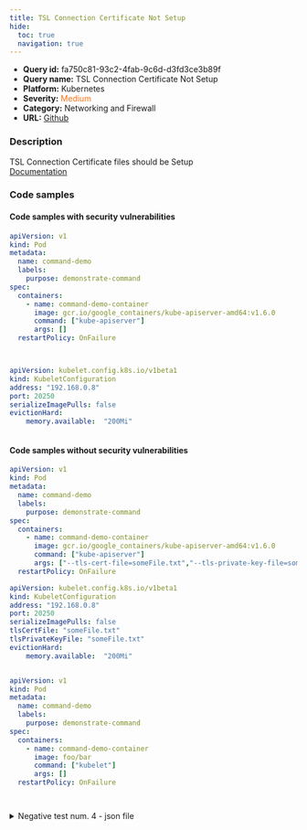 ```yaml
---
title: TSL Connection Certificate Not Setup
hide:
  toc: true
  navigation: true
---
```


<style>
  .highlight .hll {
    background-color: #ff171742;
  }
  .md-content {
    max-width: 1100px;
    margin: 0 auto;
  }
</style>

-   **Query id:** fa750c81-93c2-4fab-9c6d-d3fd3ce3b89f
-   **Query name:** TSL Connection Certificate Not Setup
-   **Platform:** Kubernetes
-   **Severity:** <span style="color:#ff7213">Medium</span>
-   **Category:** Networking and Firewall
-   **URL:** [Github](https://github.com/Checkmarx/kics/tree/master/assets/queries/k8s/tls_connection_certificate_not_setup)

### Description
TSL Connection Certificate files should be Setup<br>
[Documentation](https://kubernetes.io/docs/tasks/inject-data-application/define-command-argument-container/)

### Code samples
#### Code samples with security vulnerabilities
```yaml title="Positive test num. 1 - yaml file" hl_lines="11"
apiVersion: v1
kind: Pod
metadata:
  name: command-demo
  labels:
    purpose: demonstrate-command
spec:
  containers:
    - name: command-demo-container
      image: gcr.io/google_containers/kube-apiserver-amd64:v1.6.0
      command: ["kube-apiserver"]
      args: []
  restartPolicy: OnFailure




```
```yaml title="Positive test num. 2 - yaml file" hl_lines="2"
apiVersion: kubelet.config.k8s.io/v1beta1
kind: KubeletConfiguration
address: "192.168.0.8"
port: 20250
serializeImagePulls: false
evictionHard:
    memory.available:  "200Mi"



```


#### Code samples without security vulnerabilities
```yaml title="Negative test num. 1 - yaml file"
apiVersion: v1
kind: Pod
metadata:
  name: command-demo
  labels:
    purpose: demonstrate-command
spec:
  containers:
    - name: command-demo-container
      image: gcr.io/google_containers/kube-apiserver-amd64:v1.6.0
      command: ["kube-apiserver"]
      args: ["--tls-cert-file=someFile.txt","--tls-private-key-file=someFile.txt"]
  restartPolicy: OnFailure

```
```yaml title="Negative test num. 2 - yaml file"
apiVersion: kubelet.config.k8s.io/v1beta1
kind: KubeletConfiguration
address: "192.168.0.8"
port: 20250
serializeImagePulls: false
tlsCertFile: "someFile.txt"
tlsPrivateKeyFile: "someFile.txt"
evictionHard:
    memory.available:  "200Mi"



```
```yaml title="Negative test num. 3 - yaml file"
apiVersion: v1
kind: Pod
metadata:
  name: command-demo
  labels:
    purpose: demonstrate-command
spec:
  containers:
    - name: command-demo-container
      image: foo/bar
      command: ["kubelet"]
      args: []
  restartPolicy: OnFailure




```
<details><summary>Negative test num. 4 - json file</summary>

```json
{
  "kind": "KubeletConfiguration",
  "apiVersion": "kubelet.config.k8s.io/v1beta1",
  "port": 10250,
  "readOnlyPort": 10255,
  "cgroupDriver": "cgroupfs",
  "hairpinMode": "promiscuous-bridge",
  "serializeImagePulls": false,
  "tlsCertFile": "someFile.txt",
  "tlsPrivateKeyFile": "someFile.txt",
  "featureGates": {
    "RotateKubeletClientCertificate": true,
    "RotateKubeletServerCertificate": true
  }
}

```
</details>
